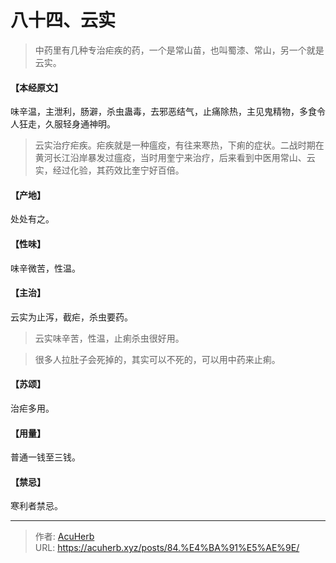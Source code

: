 # 八十四、云实


> 中药里有几种专治疟疾的药，一个是常山苗，也叫蜀漆、常山，另一个就是云实。

#### 【本经原文】
味辛温，主泄利，肠澼，杀虫蛊毒，去邪恶结气，止痛除热，主见鬼精物，多食令人狂走，久服轻身通神明。

> 云实治疗疟疾。‍疟疾就是一种瘟疫，有往来寒热，下痢的症状。二战时期在黄河长江沿岸暴发过瘟疫，当时用奎宁来治疗，后来看到中医用常山、云实，经过化验，其药效比奎宁好百倍。

#### 【产地】
处处有之。
#### 【性味】
味辛微苦，性温。
#### 【主治】
云实为止泻，截疟，杀虫要药。

> 云实味辛苦，性温，止痢杀虫很好用。

> 很多人拉肚子会死掉的，其实可以不死的，可以用中药来止痢。

#### 【苏颂】
治疟多用。
#### 【用量】
普通一钱至三钱。
#### 【禁忌】
寒利者禁忌。

---

> 作者: [AcuHerb](https://acuherb.xyz)  
> URL: https://acuherb.xyz/posts/84.%E4%BA%91%E5%AE%9E/  

